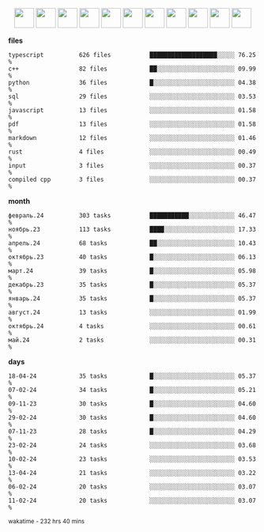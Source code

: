 <div align="center"><img src="https://assets.leetcode.com/static_assets/marketing/2024-200-lg.png" width="40" height="40"> <img src="https://assets.leetcode.com/static_assets/marketing/2024-100-lg.png" width="40" height="40"> <img src="https://assets.leetcode.com/static_assets/marketing/2024-50-lg.png" width="40" height="40"> <img src="https://assets.leetcode.com/static_assets/marketing/lg50.png" width="40" height="40"> <img src="https://leetcode.com/static/images/badges/dcc-2024-9.png" width="40" height="40"> <img src="https://leetcode.com/static/images/badges/dcc-2024-4.png" width="40" height="40"> <img src="https://leetcode.com/static/images/badges/dcc-2024-3.png" width="40" height="40"> <img src="https://leetcode.com/static/images/badges/dcc-2024-2.png" width="40" height="40"> <img src="https://leetcode.com/static/images/badges/dcc-2024-1.png" width="40" height="40"> <img src="https://leetcode.com/static/images/badges/dcc-2023-12.png" width="40" height="40"> <img src="https://leetcode.com/static/images/badges/dcc-2023-11.png" width="40" height="40"> </div>

**files**
```text
typescript          626 files           ███████████████████░░░░░ 76.25 %             
c++                 82 files            ██░░░░░░░░░░░░░░░░░░░░░░ 09.99 %             
python              36 files            █░░░░░░░░░░░░░░░░░░░░░░░ 04.38 %             
sql                 29 files            ░░░░░░░░░░░░░░░░░░░░░░░░ 03.53 %             
javascript          13 files            ░░░░░░░░░░░░░░░░░░░░░░░░ 01.58 %             
pdf                 13 files            ░░░░░░░░░░░░░░░░░░░░░░░░ 01.58 %             
markdown            12 files            ░░░░░░░░░░░░░░░░░░░░░░░░ 01.46 %             
rust                4 files             ░░░░░░░░░░░░░░░░░░░░░░░░ 00.49 %             
input               3 files             ░░░░░░░░░░░░░░░░░░░░░░░░ 00.37 %             
compiled cpp        3 files             ░░░░░░░░░░░░░░░░░░░░░░░░ 00.37 %             
```

**month**
```text
февраль.24          303 tasks           ███████████░░░░░░░░░░░░░ 46.47 %             
ноябрь.23           113 tasks           ████░░░░░░░░░░░░░░░░░░░░ 17.33 %             
апрель.24           68 tasks            ██░░░░░░░░░░░░░░░░░░░░░░ 10.43 %             
октябрь.23          40 tasks            █░░░░░░░░░░░░░░░░░░░░░░░ 06.13 %             
март.24             39 tasks            █░░░░░░░░░░░░░░░░░░░░░░░ 05.98 %             
декабрь.23          35 tasks            █░░░░░░░░░░░░░░░░░░░░░░░ 05.37 %             
январь.24           35 tasks            █░░░░░░░░░░░░░░░░░░░░░░░ 05.37 %             
август.24           13 tasks            ░░░░░░░░░░░░░░░░░░░░░░░░ 01.99 %             
октябрь.24          4 tasks             ░░░░░░░░░░░░░░░░░░░░░░░░ 00.61 %             
май.24              2 tasks             ░░░░░░░░░░░░░░░░░░░░░░░░ 00.31 %             
```

**days**
```text
18-04-24            35 tasks            █░░░░░░░░░░░░░░░░░░░░░░░ 05.37 %             
07-02-24            34 tasks            █░░░░░░░░░░░░░░░░░░░░░░░ 05.21 %             
09-11-23            30 tasks            █░░░░░░░░░░░░░░░░░░░░░░░ 04.60 %             
29-02-24            30 tasks            █░░░░░░░░░░░░░░░░░░░░░░░ 04.60 %             
07-11-23            28 tasks            █░░░░░░░░░░░░░░░░░░░░░░░ 04.29 %             
23-02-24            24 tasks            ░░░░░░░░░░░░░░░░░░░░░░░░ 03.68 %             
10-02-24            23 tasks            ░░░░░░░░░░░░░░░░░░░░░░░░ 03.53 %             
13-04-24            21 tasks            ░░░░░░░░░░░░░░░░░░░░░░░░ 03.22 %             
06-02-24            20 tasks            ░░░░░░░░░░░░░░░░░░░░░░░░ 03.07 %             
11-02-24            20 tasks            ░░░░░░░░░░░░░░░░░░░░░░░░ 03.07 %             
```

<sub>wakatime - 232 hrs 40 mins</sub>